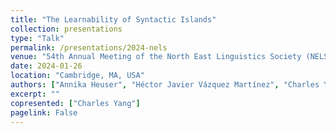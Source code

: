 ```yaml
---
title: "The Learnability of Syntactic Islands"
collection: presentations
type: "Talk"
permalink: /presentations/2024-nels
venue: "54th Annual Meeting of the North East Linguistics Society (NELS)"
date: 2024-01-26
location: "Cambridge, MA, USA"
authors: ["Annika Heuser", "Héctor Javier Vázquez Martínez", "Charles Yang"]
excerpt: ""
copresented: ["Charles Yang"]
pagelink: False
---
```

